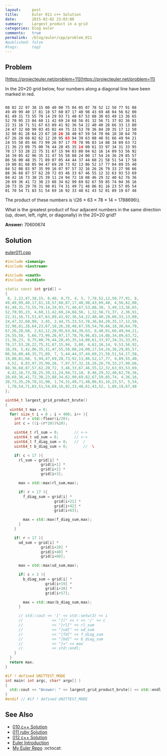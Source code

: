 ```yaml
---
layout:     post
title:      Euler 011 c++ Solution
date:       2015-02-02 23:03:00
summary:    Largest product in a grid
categories: blog euler
comments:   true
permalink:  /blog/euler/cpp/problem_011
#published: false
#tags:      tag1
---
```


## Problem

[https://projecteuler.net/problem=11](https://projecteuler.net/problem=11)

In the 20×20 grid below, four numbers along a diagonal line have been marked in red.

<div class="highlight"><pre><code class="language-text" data-lang="text">
08 02 22 97 38 15 00 40 00 75 04 05 07 78 52 12 50 77 91 08
49 49 99 40 17 81 18 57 60 87 17 40 98 43 69 48 04 56 62 00
81 49 31 73 55 79 14 29 93 71 40 67 53 88 30 03 49 13 36 65
52 70 95 23 04 60 11 42 69 24 68 56 01 32 56 71 37 02 36 91
22 31 16 71 51 67 63 89 41 92 36 54 22 40 40 28 66 33 13 80
24 47 32 60 99 03 45 02 44 75 33 53 78 36 84 20 35 17 12 50
32 98 81 28 64 23 67 10 <span style="color:#ff0000;"><b>26</b></span> 38 40 67 59 54 70 66 18 38 64 70
67 26 20 68 02 62 12 20 95 <span style="color:#ff0000;"><b>63</b></span> 94 39 63 08 40 91 66 49 94 21
24 55 58 05 66 73 99 26 97 17 <span style="color:#ff0000;"><b>78</b></span> 78 96 83 14 88 34 89 63 72
21 36 23 09 75 00 76 44 20 45 35 <span style="color:#ff0000;"><b>14</b></span> 00 61 33 97 34 31 33 95
78 17 53 28 22 75 31 67 15 94 03 80 04 62 16 14 09 53 56 92
16 39 05 42 96 35 31 47 55 58 88 24 00 17 54 24 36 29 85 57
86 56 00 48 35 71 89 07 05 44 44 37 44 60 21 58 51 54 17 58
19 80 81 68 05 94 47 69 28 73 92 13 86 52 17 77 04 89 55 40
04 52 08 83 97 35 99 16 07 97 57 32 16 26 26 79 33 27 98 66
88 36 68 87 57 62 20 72 03 46 33 67 46 55 12 32 63 93 53 69
04 42 16 73 38 25 39 11 24 94 72 18 08 46 29 32 40 62 76 36
20 69 36 41 72 30 23 88 34 62 99 69 82 67 59 85 74 04 36 16
20 73 35 29 78 31 90 01 74 31 49 71 48 86 81 16 23 57 05 54
01 70 54 71 83 51 54 69 16 92 33 48 61 43 52 01 89 19 67 48
</code></pre></div>

The product of these numbers is \\(26 × 63 × 78 × 14 = 1788696\\).

What is the greatest product of four adjacent numbers in the same direction (up, down, left, right, or diagonally) in the 20×20 grid?

**Answer:** 70600674

## Solution

[euler011.cpp](https://github.com/tvarley/euler/blob/master/cpp/src/euler011.cpp)

``` cpp
#include <iomanip>
#include <iostream>

#include <cmath>
#include <cstdint>

static const int grid[] =
{
 8, 2,22,97,38,15, 0,40, 0,75, 4, 5, 7,78,52,12,50,77,91, 8,
49,49,99,40,17,81,18,57,60,87,17,40,98,43,69,48, 4,56,62,00,
81,49,31,73,55,79,14,29,93,71,40,67,53,88,30, 3,49,13,36,65,
52,70,95,23, 4,60,11,42,69,24,68,56, 1,32,56,71,37, 2,36,91,
22,31,16,71,51,67,63,89,41,92,36,54,22,40,40,28,66,33,13,80,
24,47,32,60,99, 3,45, 2,44,75,33,53,78,36,84,20,35,17,12,50,
32,98,81,28,64,23,67,10,26,38,40,67,59,54,70,66,18,38,64,70,
67,26,20,68, 2,62,12,20,95,63,94,39,63, 8,40,91,66,49,94,21,
24,55,58, 5,66,73,99,26,97,17,78,78,96,83,14,88,34,89,63,72,
21,36,23, 9,75,00,76,44,20,45,35,14,00,61,33,97,34,31,33,95,
78,17,53,28,22,75,31,67,15,94, 3,80, 4,62,16,14, 9,53,56,92,
16,39, 5,42,96,35,31,47,55,58,88,24,00,17,54,24,36,29,85,57,
86,56,00,48,35,71,89, 7, 5,44,44,37,44,60,21,58,51,54,17,58,
19,80,81,68, 5,94,47,69,28,73,92,13,86,52,17,77, 4,89,55,40,
 4,52, 8,83,97,35,99,16, 7,97,57,32,16,26,26,79,33,27,98,66,
88,36,68,87,57,62,20,72, 3,46,33,67,46,55,12,32,63,93,53,69,
 4,42,16,73,38,25,39,11,24,94,72,18, 8,46,29,32,40,62,76,36,
20,69,36,41,72,30,23,88,34,62,99,69,82,67,59,85,74, 4,36,16,
20,73,35,29,78,31,90, 1,74,31,49,71,48,86,81,16,23,57, 5,54,
 1,70,54,71,83,51,54,69,16,92,33,48,61,43,52, 1,89,19,67,48
};

uint64_t largest_grid_product_brute()
{
  uint64_t max = 0;
  for( size_t i = 0 ; i < 400; i++ ){
    int r = std::floor(i/20);
    int c = ((i-(r*20))%20);

    uint64_t rl_sum = 0;       // <->
    uint64_t ud_sum = 0;       // <->
    uint64_t f_diag_sum = 0;   //  /
    uint64_t b_diag_sum = 0;       //  \

    if( c < 17 ){
      rl_sum = grid[i] *
                grid[i+1] *
                grid[i+2] *
                grid[i+3];

      max = std::max(rl_sum,max);

      if( r < 17 ){
        f_diag_sum = grid[i] *
                      grid[i+21] *
                      grid[i+42] *
                      grid[i+63];

        max = std::max(f_diag_sum,max);
      }
    }

    if( r < 17 ){
      ud_sum = grid[i] *
                grid[i+20] *
                grid[i+40] *
                grid[i+60];

      max = std::max(ud_sum,max);

      if( c > 3 ){
        b_diag_sum = grid[i] *
                  grid[i+19] *
                  grid[i+38] *
                  grid[i+57];

        max = std::max(b_diag_sum,max);
      }

      // std::cout << '[' << std::setw(3) << i
      //             << "](" << r << '/' << c
      //             << ")rl[" << rl_sum
      //             << "]ud[" << ud_sum
      //             << "]fd[" << f_diag_sum
      //             << "]bd[" << b_diag_sum
      //             << "]=" << max
      //             << std::endl;
    }
  }
  return max;
}

#if ! defined UNITTEST_MODE
int main( int argc, char* argv[] )
{
  std::cout << "Answer: " << largest_grid_product_brute() << std::endl;
}
#endif // #if ! defined UNITTEST_MODE
```

## See Also
* [010 c++ Solution]({{site.baseurl}}/blog/euler/cpp/problem_010)
* [011 ruby Solution]({{site.baseurl}}/blog/euler/ruby/problem_011)
* [012 c++ Solution]({{site.baseurl}}/blog/euler/cpp/problem_012)
* [Euler Introduction]({{site.baseurl}}/blog/euler/introduction)
* [My Euler Repo](https://github.com/tvarley/euler) :octocat:
